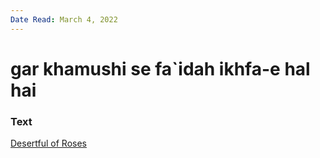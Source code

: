 ```yaml
---
Date Read: March 4, 2022
---
```


# gar khamushi se fa`idah ikhfa-e hal hai

### Text
[Desertful of Roses](http://www.columbia.edu/itc/mealac/pritchett/00ghalib/141/index_141.html)

